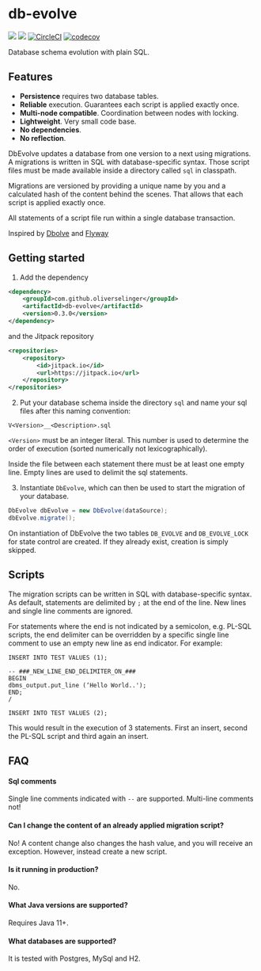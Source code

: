 # db-evolve

[![](https://img.shields.io/maven-central/v/com.github.oliverselinger/db-evolve)]()
[![](https://jitpack.io/v/oliverselinger/db-evolve.svg)](https://jitpack.io/#oliverselinger/db-evolve)
[![CircleCI](https://circleci.com/gh/oliverselinger/db-evolve.svg?style=svg)](https://circleci.com/gh/oliverselinger/db-evolve)
[![codecov](https://codecov.io/gh/oliverselinger/db-evolve/branch/main/graph/badge.svg?token=K68CRS0CFQ)](https://codecov.io/gh/oliverselinger/db-evolve)

Database schema evolution with plain SQL.

## Features

* **Persistence** requires two database tables.
* **Reliable** execution. Guarantees each script is applied exactly once.
* **Multi-node compatible**. Coordination between nodes with locking.
* **Lightweight**. Very small code base.
* **No dependencies**.
* **No reflection**.

DbEvolve updates a database from one version to a next using migrations. A migrations is written in SQL with database-specific syntax. Those script files must be made available inside a directory called `sql` in classpath.

Migrations are versioned by providing a unique name by you and a calculated hash of the content behind the scenes. That allows that each script is applied exactly once. 

All statements of a script file run within a single database transaction.

Inspired by [Dbolve](https://github.com/cinemast/dbolve) and [Flyway](https://flywaydb.org)

## Getting started

1.  Add the dependency
```xml
<dependency>
    <groupId>com.github.oliverselinger</groupId>
    <artifactId>db-evolve</artifactId>
    <version>0.3.0</version>
</dependency>
```

and the Jitpack repository
```xml
<repositories>
    <repository>
        <id>jitpack.io</id>
        <url>https://jitpack.io</url>
    </repository>
</repositories>
```

2. Put your database schema inside the directory `sql` and name your sql files after this naming convention:

`V<Version>__<Description>.sql`

`<Version>` must be an integer literal. This number is used to determine the order of execution (sorted numerically not lexicographically). 

Inside the file between each statement there must be at least one empty line. Empty lines are used to delimit the sql statements.

3. Instantiate `DbEvolve`, which can then be used to start the migration of your database.

```java
DbEvolve dbEvolve = new DbEvolve(dataSource);
dbEvolve.migrate();
```

On instantiation of DbEvolve the two tables `DB_EVOLVE` and `DB_EVOLVE_LOCK` for state control are created. If they already exist, creation is simply skipped.  

## Scripts

The migration scripts can be written in SQL with database-specific syntax. As default, statements are delimited by `;` at the end of the line. New lines and single line comments are ignored.

For statements where the end is not indicated by a semicolon, e.g. PL-SQL scripts, the end delimiter can be overridden by a specific single line comment to use an empty new line as end indicator. For example:

```
INSERT INTO TEST VALUES (1);

-- ###_NEW_LINE_END_DELIMITER_ON_###
BEGIN
dbms_output.put_line (‘Hello World..');
END;
/

INSERT INTO TEST VALUES (2);
```

This would result in the execution of 3 statements. First an insert, second the PL-SQL script and third again an insert.

## FAQ

#### Sql comments

Single line comments indicated with `--` are supported. Multi-line comments not!

#### Can I change the content of an already applied migration script?

No! A content change also changes the hash value, and you will receive an exception. However, instead create a new script.

#### Is it running in production?

No.

#### What Java versions are supported?

Requires Java 11+.

#### What databases are supported?

It is tested with Postgres, MySql and H2.
